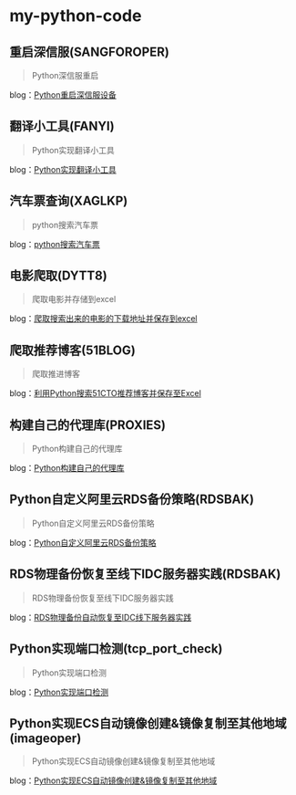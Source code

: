 # my-python-code
## 重启深信服(SANGFOROPER)
> Python深信服重启

blog：[Python重启深信服设备](http://blog.51cto.com/kaliarch/2095178)

## 翻译小工具(FANYI)
> Python实现翻译小工具

blog：[Python实现翻译小工具](http://blog.51cto.com/kaliarch/2072150)

## 汽车票查询(XAGLKP)
> python搜索汽车票

blog：[python搜索汽车票](http://blog.51cto.com/kaliarch/2071288)

## 电影爬取(DYTT8)
> 爬取电影并存储到excel

blog：[爬取搜索出来的电影的下载地址并保存到excel](http://blog.51cto.com/kaliarch/2069544)

## 爬取推荐博客(51BLOG)
> 爬取推进博客

blog：[利用Python搜索51CTO推荐博客并保存至Excel](http://blog.51cto.com/kaliarch/2067103)

## 构建自己的代理库(PROXIES)
> Python构建自己的代理库

blog：[Python构建自己的代理库](http://blog.51cto.com/kaliarch/2083997)


## Python自定义阿里云RDS备份策略(RDSBAK)
> Python自定义阿里云RDS备份策略

blog：[Python自定义阿里云RDS备份策略](http://blog.51cto.com/kaliarch/2124609)

## RDS物理备份恢复至线下IDC服务器实践(RDSBAK)
> RDS物理备份恢复至线下IDC服务器实践

blog：[RDS物理备份自动恢复至IDC线下服务器实践](#)

## Python实现端口检测(tcp_port_check)
> Python实现端口检测

blog：[Python实现端口检测](http://blog.51cto.com/kaliarch/2149228)

## Python实现ECS自动镜像创建&镜像复制至其他地域(imageoper)
> Python实现ECS自动镜像创建&镜像复制至其他地域

blog：[Python实现ECS自动镜像创建&镜像复制至其他地域](http://blog.51cto.com/kaliarch/2150076)
